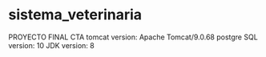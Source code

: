 # sistema_veterinaria
  PROYECTO FINAL CTA
 tomcat version: Apache Tomcat/9.0.68
 postgre SQL version: 10
 JDK version: 8
